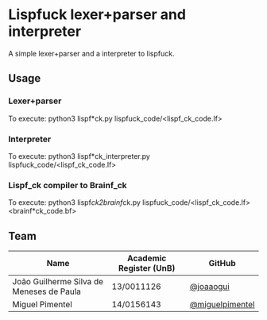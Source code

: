# Lispfuck lexer+parser and interpreter

A simple lexer+parser and a interpreter to lispfuck.

## Usage

### Lexer+parser

To execute: python3 lispf*ck.py lispfuck_code/<lispf_ck_code.lf>

### Interpreter

To execute: python3 lispf*ck_interpreter.py lispfuck_code/<lispf_ck_code.lf>

### Lispf_ck compiler to Brainf_ck

To execute: python3 lispf*ck2brainf*ck.py lispfuck_code/<lispf_ck_code.lf> <brainf*ck_code.bf>

## Team

| Name | Academic Register (UnB) | GitHub|
| --- | --- | --- |
| João Guilherme Silva de Meneses de Paula | 13/0011126 | [@joaaogui](https://github.com/joaaogui) |
| Miguel Pimentel | 14/0156143 | [@miguelpimentel](https://github.com/miguelpimentel) |
